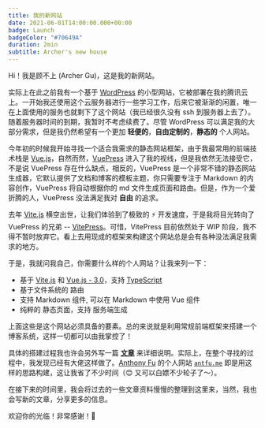 ```yaml
---
title: 我的新网站
date: 2021-06-01T14:00:00.000+00:00
badge: Launch
badgeColor: "#70649A"
duration: 2min
subtitle: Archer's new house
---
```


Hi！我是顾不上 (Archer Gu)，这是我的新网站。

实际上在此之前我有一个基于 <uil-wordpress /> [WordPress](https://wordpress.com/) 的小型网站，它被部署在我的腾讯云上。一开始我还使用这个云服务器进行一些学习工作，后来它被渐渐的闲置，唯一在上面使用的服务也就剩下了这个网站（我已经很久没有 ssh 到服务器上去了）。随着服务器时间的到期，我暂时不考虑续费了。尽管 WordPress 可以满足我的大部分需求，但是我仍然希望有一个更加 **轻便的**，**自由定制的**，**静态的** 个人网站。

今年初的时候我开始寻找一个适合我需求的静态网站框架，由于我最常用的前端技术栈是 <vscode-icons-file-type-vue /> [Vue.js](https://v3.vuejs.org/)，自然而然，[VuePress](https://vuepress.vuejs.org/) 进入了我的视线，但是我依然无法接受它，不是说 VuePress 存在什么缺点，相反的，VuePress 是一个非常不错的静态网站生成器，它默认提供了文档和博客的模板主题，你只需要专注于 <ri-markdown-line /> Markdown 的内容创作，VuePress 将自动根据你的 md 文件生成页面和路由。但是，作为一个爱折腾的人，VuePress 没法满足我对 **自由** 的追求。

去年 <vscode-icons-file-type-vite /> [Vite.js](https://vitejs.dev/) 横空出世，让我们体验到了极致的 ⚡ 开发速度，于是我将目光转向了 VuePress 的兄弟 -- [VitePress](https://vitepress.vuejs.org/)。可惜，VitePress 目前依然处于 WIP 阶段，我不得不暂时放弃它。看上去用现成的框架来构建这个网站总是会有各种没法满足我需求的地方。

于是，我就问我自己，你需要什么样的个人网站？让我来列一下：

- 基于 <vscode-icons-file-type-vite /> [Vite.js](https://vitejs.dev/) 和 <vscode-icons-file-type-vue /> [Vue.js - 3.0](https://v3.vuejs.org/)，支持 <vscode-icons-file-type-typescript-official /> [TypeScript](https://www.typescriptlang.org/)
- 基于文件系统的 <tabler-route /> 路由
- 支持 <ri-markdown-line /> Markdown 组件, 可以在 Markdown 中使用 Vue 组件
- 纯粹的 <bx-bxs-file-html /> 静态页面，支持 <uil-server /> 服务端生成

上面这些是这个网站必须具备的要素。总的来说就是利用常规前端框架来搭建一个博客系统，这样一切都可以由我掌控了！

具体的搭建过程我也许会另外写一篇 **[文章](https://archergu.me/posts/vite-static-site)** 来详细说明。实际上，在整个寻找的过程中，我发现已经有大佬这样做了。[Anthony Fu](https://github.com/antfu) 的个人网站 <code>[antfu.me](https://antfu.me/)</code> 即是用这样的思路构建，这让我省了不少时间（😊 又可以白嫖不少轮子了～）。

在接下来的时间里，我会将过去的一些文章资料慢慢的整理到这里来，当然，我也会写新的文章，分享更多的信息。

欢迎你的光临！非常感谢！👋
